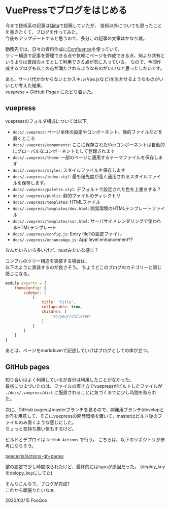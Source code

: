 # VuePressでブログをはじめる
今まで技術系の記事は[Qiita](https://qiita.com/FooQoo)で投稿していたが、 
技術以外についても思ったことを書きたくて、ブログを作ってみた。  
今後もアップデートすると思うので、多分この記事の文章はかなり雑。

勤務先では、日々の資料作成に[Confluence](https://www.atlassian.com/ja/software/confluence)を使っていて、  
ツリー構造で記事を管理できる点や気軽にページを作成できる点、何より共有というよりは普段のメモとして利用できる点が気に入っている。
なので、今回作成するブログも以上の点が満たされるようなものがいいなと思ったしだいです。  

あと、サーバ代がかからないとかスキル(Vue.jsなど)を生かせるようなものがいいとか考えた結果、  
_vuepress + GitHub Pages_ にたどり着いた。

## vuepress
vuepressのフォルダ構成については以下。
- `docs/.vuepress`: ページ全体の設定やコンポーネント、静的ファイルなどを置くところ
- `docs/.vuepress/components`: ここに保存されたVueコンポーネントは自動的にグローバルなコンポーネントとして登録されます
- `docs/.vuepress/theme`: 一部のページに適用するテーマファイルを保存します
- `docs/.vuepress/styles`: スタイルファイルを保存します
- `docs/.vuepress/index.styl`: 最も優先度が高く適用されるスタイルファイルを保存します。
- `docs/.vuepress/palette.styl`: デフォルトで設定された色を上書きする？
- `docs/.vuepress/public`: 静的ファイルのディレクトリ
- `docs/.vuepress/templates`: HTMLファイル
- `docs/.vuepress/templates/dev.html`: 開発環境のHTMLテンプレートファイル
- `docs/.vuepress/templates/ssr.html`: サーバサイドレンダリングで使われるHTMLテンプレート
- `docs/.vuepress/config.js`: Entry file?の設定ファイル
- `docs/.vuepress/enhanceApp.js`: App level enhancement??

なんかいろいろ多いけど、nuxtみたいな感じ？

コンフルのツリー構造を実装する場合は、  
以下のように実装するのが良さそう。
ちょうどこのブログのカテゴリーと同じ感じになる。
```js
module.exports = {
    themeConfig: {
        sidebar: [
            {
                title: 'title',
                collapsable: true,
                children: [
                    'to/your/children'
                ]
            }
        ]
    }
}
```
あとは、ページをmarkdownで記述していけばブログとしての体が立つ。

## GitHub pages
知り合いはよく利用しているが自分は利用したことがなかった。  
最初につまづいたのは、ファイルの置き方でvuepressがビルドしたファイルが `./docs/.vuepress/dist` に配置されることに気づくまでに少し時間を取られた。  

次に、GitHub pagesはmasterブランチを見るので、開発用ブランチ(developとか?)を用意して、そこにvuepressの開発環境を置いて、masterはビルド後のファイルのみ置くような感じにした。  
ちょっと気持ち悪い気もするけど。  

ビルドとデプロイは `GitHub Actions` で行う。
こちらは、以下のリポジトリが参考になりそう。

[peaceiris/actions-gh-pages](https://github.com/peaceiris/actions-gh-pages)

鍵の設定で少し時間取られたけど、最終的にはtypoが原因だった。
(deploy\_keyをdelopy\_keyにしてた)

そんなこんなで、ブログが完成?  
これから頑張りたいなぁ

2020/03/15 FooQoo
